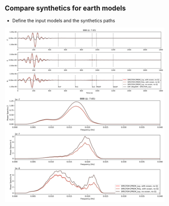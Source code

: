 ## Compare synthetics for earth models
- Define the input models and the synthetics paths


<img src="figures/BBB_time.png"
     alt="BBB Time"
     style="float: left; margin-right: 10px;" />

<img src="figures/BBB_frequency.png"
     alt="BBB Frequency"
     style="float: left; margin-right: 10px;" />
